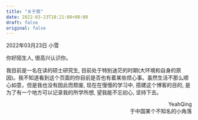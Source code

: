 ```yaml
---
title: "关于我"
date: 2022-03-23T18:21:08+08:00
draft: false
original: false
---
```


2022年03月23日 小雪

你好陌生人, 很高兴认识你。

我目前是一名在读的硕士研究生, 目前处于特别迷茫的时期(大环境和自身的原因)。我不知道看到这个页面的你目前是否也有着某些烦心事。虽然生活不那么顺心如意，但是我也没有因此而颓废, 现在在慢慢的学习中, 搭建这个博客的目的, 是为了有一个地方可以记录我的所学所想, 望我能不忘初心, 坚持下去。

<div style='text-align:right'>YeahQing</div>
<div style='text-align:right'>于中国某个不知名的小角落</div>